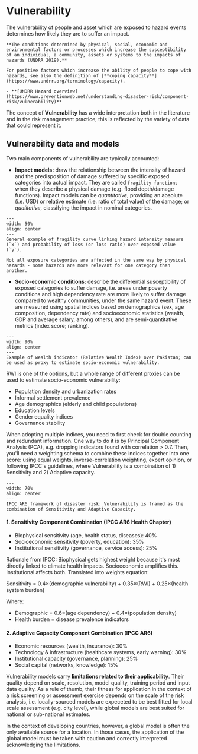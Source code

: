 # Vulnerability

The vulnerability of people and asset which are exposed to hazard events determines how likely they are to suffer an impact. 

```{seealso}
**The conditions determined by physical, social, economic and environmental factors or processes which increase the susceptibility of an individual, a community, assets or systems to the impacts of hazards (UNDRR 2019).**

For positive factors which increase the ability of people to cope with hazards, see also the definition of [**coping capacity**](https://www.undrr.org/terminology/capacity).

- **[UNDRR Hazard overview](https://www.preventionweb.net/understanding-disaster-risk/component-risk/vulnerability)**
```

The concept of **Vulnerability** has a wide interpretation both in the literature and in the risk management practice; this is reflected by the variety of data that could represent it.

## Vulnerability data and models

Two main components of vulnerability are typically accounted:

- **Impact models:** draw the relationship between the intensity of hazard and the predisposition of damage suffered by specific exposed categories into actual impact. They are called `fragility functions` when they describe a physical damage (e.g. flood depth/damage functions). Impact models can be *quantitative*, providing an absolute (i.e. USD) or relative estimate (i.e. ratio of total value) of the damage; or *qualitative*, classifying the impact in nominal categories.

```{figure} images/vln_fragility.jpg
---
width: 50%
align: center
---
General example of fragility curve linking hazard intensity measure (`x`) and probability of loss (or loss ratio) over exposed value (`y`).
```

```{note}
Not all exposure categories are affected in the same way by physical hazards - some hazards are more relevant for one category than another.
```

- **Socio-economic conditions:** describe the differential susceptibility of exposed categories to suffer damage, i.e. areas under poverty conditions and high dependency rate are more likely to suffer damage compared to wealthy communities, under the same hazard event. These are measured using spatial indices based on demographics (sex, age composition, dependency rate) and socioeconomic statistics (wealth, GDP and average salary, among others), and are semi-quantitative metrics (index score; ranking).

```{figure} images/vln_rwi.jpg
---
width: 90%
align: center
---
Example of wealth indicator (Relative Wealth Index) over Pakistan; can be used as proxy to estimate socio-economic vulnerability.
```
RWI is one of the options, but a whole range of different proxies can be used to estimate socio-economic vulnerability:

- Population density and urbanization rates
- Informal settlement prevalence
- Age demographics (elderly and child populations)
- Education levels
- Gender equality indices
- Governance stability

When adopting multiple indices, you need to first check for double counting and redundant information. One way to do it is by Principal Component Analysis (PCA), e.g. dropping indicators found with correlation > 0.7.
Then, you'll need a weighting schema to combine these indices together into one score: using equal weights, inverse-correlation weighting, expert opinion, or following IPCC's guidelines, where Vulnerability is a combination of 1) Sensitivity and 2) Adaptive capacity.

```{figure} images/ipcc_vln.png
---
width: 70%
align: center
---
IPCC AR6 framework of disaster risk: Vulnerability is framed as the combination of Sensitivity and Adaptive Capacity.
```

#### 1. Sensitivity Component Combination (IPCC AR6 Health Chapter)

- Biophysical sensitivity (age, health status, diseases): 40%
- Socioeconomic sensitivity (poverty, education): 35%
- Institutional sensitivity (governance, service access): 25%

Rationale from IPCC: Biophysical gets highest weight because it's most directly linked to climate health impacts. Socioeconomic amplifies this. Institutional affects both. Translated into weights equation:

Sensitivity = 0.4×(demographic vulnerability) + 0.35×(RWI) + 0.25×(health system burden)

Where:
- Demographic = 0.6×(age dependency) + 0.4×(population density)
- Health burden = disease prevalence indicators

#### 2. Adaptive Capacity Component Combination (IPCC AR6)
- Economic resources (wealth, insurance): 30%
- Technology & infrastructure (healthcare systems, early warning): 30%
- Institutional capacity (governance, planning): 25%
- Social capital (networks, knowledge): 15%


Vulnerability models carry **limitations related to their applicability**. Their quality depend on scale, resolution, model quality, training period and input data quality.
As a rule of thumb, their fitness for application in the context of a risk screening or assessment exercise depends on the scale of the risk analysis, i.e. locally-sourced models are expeceted to be best fitted for local scale assessment (e.g. city level), while global models are best suited for national or sub-national estimates.

In the context of developing countries, however, a global model is often the only available source for a location. In those cases, the application of the global model must be taken with caution and correctly interpreted acknowledging the limitations.